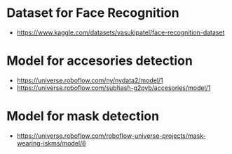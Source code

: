 # Dataset for Face Recognition
- https://www.kaggle.com/datasets/vasukipatel/face-recognition-dataset

# Model for accesories detection
- https://universe.roboflow.com/ny/nydata2/model/1
- https://universe.roboflow.com/subhash-g2pyb/accesories/model/1

# Model for mask detection
- https://universe.roboflow.com/roboflow-universe-projects/mask-wearing-iskms/model/6